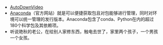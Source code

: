 - [AutoDownVideo](<AutoDownVideo.md>)
- [Anaconda](<Anaconda.md>)（官方网站）就是可以便捷获取包且对包能够进行管理，同时对环境可以统一管理的发行版本。Anaconda包含了conda、Python在内的超过180个科学包及其依赖项。
- 听说艳秋的老公，在给别人家修东西，触电去世了，家里两个孩子，一个男孩一个女孩。


